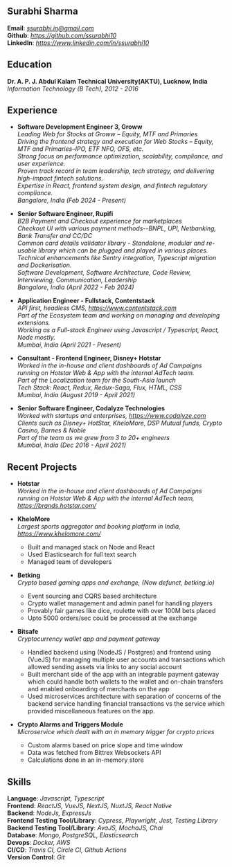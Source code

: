 ## **Surabhi Sharma**  
**Email**: <em>ssurabhi.in@gmail.com</em>  
**Github**: <em>https://github.com/ssurabhi10</em>  
**LinkedIn**: <em>https://www.linkedin.com/in/ssurabhi10</em>   

## Education
**Dr. A. P. J. Abdul Kalam Technical University(AKTU), Lucknow, India**  
<em>Information Technology (B Tech), 2012 - 2016</em>  

## Experience

- **Software Development Engineer 3, Groww**   
<em>Leading Web for Stocks at Groww – Equity, MTF and Primaries   
Driving the frontend strategy and execution for Web Stocks – Equity, MTF and Primaries–IPO, ETF NFO, OFS, etc.   
Strong focus on performance optimization, scalability, compliance, and user experience.   
Proven track record in team leadership, tech strategy, and delivering high-impact fintech solutions.   
Expertise in React, frontend system design, and fintech regulatory compliance.   
Bangalore, India (Feb 2024 - Present)  
</em>

- **Senior Software Engineer, Rupifi**   
<em>B2B Payment and Checkout experience for marketplaces   
Checkout UI with various payment methods--BNPL, UPI, Netbanking, Bank Transfer and CC/DC   
Common card details validator library - Standalone, modular and re-usable library which can be plugged and played in various places.  
Technical enhancements like Sentry integration, Typescript migration and Dockerisation.  
Software Development, Software Architecture, Code Review, Interviewing, Communication, Leadership  
Bangalore, India (April 2022 - Feb 2024)  
</em>

- **Application Engineer - Fullstack, Contentstack**   
<em>API first, headless CMS, https://www.contentstack.com   
Part of the Ecosystem team and working on managing and developing extensions.  
Working as a Full-stack Engineer using Javascript / Typescript, React, Node mostly.  
Mumbai, India (April 2021 - Present)  
</em> 

- **Consultant - Frontend Engineer, Disney+ Hotstar**   
<em>Worked in the in-house and client dashboards of Ad Campaigns running on Hotstar Web & App with the internal AdTech team.  
Part of the Localization team for the South-Asia launch  
Tech Stack: React, Redux, Redux-Saga, Flux, HTML, CSS    
Mumbai, India (August 2019 - April 2021)  
</em> 

- **Senior Software Engineer, Codalyze Technologies**   
<em>Worked with startups and enterprises, https://www.codalyze.com  
Clients such as Disney+ HotStar, KheloMore, DSP Mutual funds, Crypto Casino, Barnes & Noble  
Part of the team as we grew from 3 to 20+ engineers  
Mumbai, India (Dec 2016 - April 2021)  
</em>

## Recent Projects

- **Hotstar**   
<em>Worked in the in-house and client dashboards of Ad Campaigns running on Hotstar Web & App with the internal AdTech team, https://brands.hotstar.com/</em>

- **KheloMore**  
  <em>Largest sports aggregator and booking platform in India, https://www.khelomore.com/</em>  

    - Built and managed stack on Node and React
    - Used Elasticsearch for full text search
    - Managed team of developers
  
- **Betking**  
<em>Crypto based gaming apps and exchange, (Now defunct, betking.io)</em>  

  - Event sourcing and CQRS based architecture
  - Crypto wallet management and admin panel for handling players
  - Provably fair games like dice, roulette with over 100M bets placed
  - Upto 5000 orders/sec could be processed at the exchange
 
- **Bitsafe**  
<em>Cryptocurrency wallet app and payment gateway</em>  

  - Handled backend using (NodeJS / Postgres) and frontend using (VueJS) for managing multiple user accounts and transactions which allowed sending assets via links to any social account
  - Built merchant side of the app with an integrable payment gateway which could handle both wallets to the wallet and on-chain transfers and enabled onboarding of merchants on the app
  - Used microservices architecture with separation of concerns of the backend service handling financial transactions vs the service which provided miscellaneous features on the app.

- **Crypto Alarms and Triggers Module**  
<em>Microservice which dealt with an in memory trigger for crypto prices</em>  

  - Custom alarms based on price slope and time window
  - Data was fetched from Bittrex Websockets API
  - Calculations done in an in-memory store

## Skills
 
**Language**: <em>Javascript, Typescript</em>  
**Frontend**: <em>ReactJS, VueJS, NextJS, NuxtJS, React Native</em>  
**Backend**: <em>NodeJs, ExpressJs</em>  
**Frontend Testing Tool/Library**: <em>Cypress, Playwright, Jest, Testing Library</em>  
**Backend Testing Tool/Library**: <em>AvaJS, MochaJS, Chai</em>  
**Database**: <em>Mongo, PostgreSQL, Elasticsearch</em>  
**Devops**: <em>Docker, AWS</em>  
**CI/CD**: <em>Travis CI, Circle CI, Github Actions</em>  
**Version Control**: <em>Git</em>  
